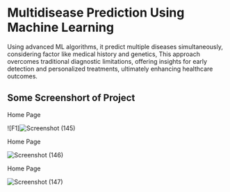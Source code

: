 <h1>Multidisease Prediction Using Machine Learning </h1>
Using advanced ML algorithms, it predict multiple diseases simultaneously, considering factor like medical history and genetics, This approach overcomes traditional diagnostic limitations, offering insights for early detection and personalized treatments, ultimately enhancing healthcare outcomes.
<h2>Some Screenshort of Project</h2>
<p>Home Page</p>

![F1]![Screenshot (145)](https://github.com/SwaroopArya65/ML-Projects-4th-sem-/assets/113222829/46ae7cda-fe85-4743-b60a-c8d860d0f732)

<p>Home Page</p>

![Screenshot (146)](https://github.com/SwaroopArya65/ML-Projects-4th-sem-/assets/113222829/5737ec1a-b3ab-47cf-931c-445c79c1dd7d)

<p>Home Page</p>

![Screenshot (147)](https://github.com/SwaroopArya65/ML-Projects-4th-sem-/assets/113222829/a5595c2b-d337-427c-8663-cb51c21f5bb3)
